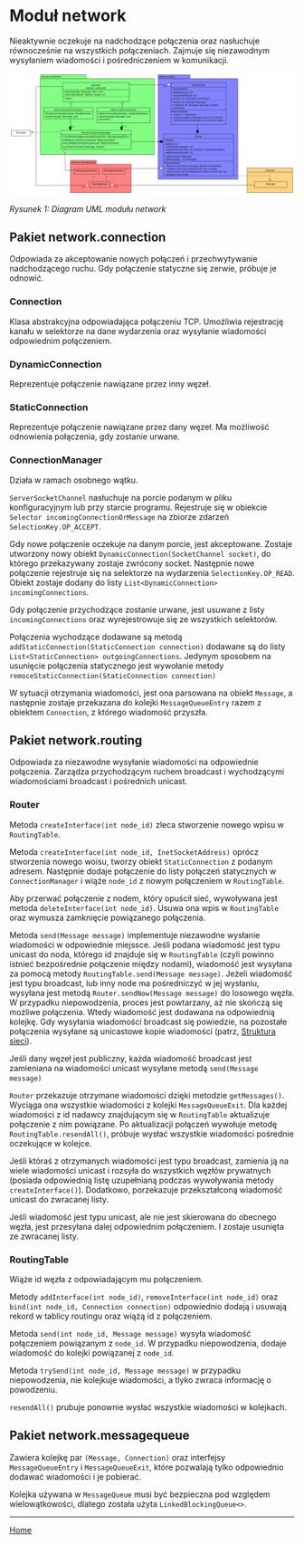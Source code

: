 # Moduł network

Nieaktywnie oczekuje na nadchodzące połączenia oraz nasłuchuje równocześnie na wszystkich połączeniach. Zajmuje się niezawodnym wysyłaniem wiadomości i pośredniczeniem w komunikacji.

<img src="./img/uml_network.png">

*Rysunek 1: Diagram UML modułu network*

## Pakiet network.connection

Odpowiada za akceptowanie nowych połączeń i przechwytywanie nadchodzącego ruchu. Gdy połączenie statyczne się zerwie, próbuje je odnowić. 

### Connection

Klasa abstrakcyjna odpowiadająca połączeniu TCP. Umożliwia rejestrację kanału w selektorze na dane wydarzenia oraz wysyłanie wiadomości odpowiednim połączeniem. 

### DynamicConnection

Reprezentuje połączenie nawiązane przez inny węzeł.

### StaticConnection

Reprezentuje połączenie nawiązane przez dany węzeł. Ma możliwość odnowienia połączenia, gdy zostanie urwane.

### ConnectionManager

Działa w ramach osobnego wątku.

```ServerSocketChannel``` nasłuchuje na porcie podanym w pliku konfiguracyjnym lub przy starcie programu. Rejestruje się w obiekcie ```Selector incomingConnectionOrMessage``` na zbiorze zdarzeń ```SelectionKey.OP_ACCEPT```. 

Gdy nowe połączenie oczekuje na danym porcie, jest akceptowane. Zostaje utworzony nowy obiekt ```DynamicConnection(SocketChannel socket)```, do którego przekazywany zostaje zwrócony socket. Następnie nowe połączenie rejestruje się na selektorze na wydarzenia ```SelectionKey.OP_READ```. Obiekt zostaje dodany do listy ```List<DynamicConnection> incomingConnections```. 

Gdy połączenie przychodzące zostanie urwane, jest usuwane z listy ```incomingConnections``` oraz wyrejestrowuje się ze wszystkich selektorów.

Połączenia wychodzące dodawane są metodą ```addStaticConnection(StaticConnection connection)``` dodawane są do listy ```List<StaticConnection> outgoingConnections```. Jedynym sposobem na usunięcie połączenia statycznego jest wywołanie metody ```remoceStaticConnection(StaticConnection connection)```

W sytuacji otrzymania wiadomości, jest ona parsowana na obiekt ```Message```, a następnie zostaje przekazana do kolejki ```MessageQueueEntry``` razem z obiektem ```Connection```, z którego wiadomość przyszła.

## Pakiet network.routing

Odpowiada za niezawodne wysyłanie wiadomości na odpowiednie połączenia. Zarządza przychodzącym ruchem broadcast i wychodzącymi wiadomościami broadcast i pośrednich unicast. 

### Router

Metoda ```createInterface(int node_id)``` zleca stworzenie nowego wpisu w ```RoutingTable```. 

Metoda ```createInterface(int node_id, InetSocketAddress)``` oprócz stworzenia nowego woisu, tworzy obiekt ```StaticConnection``` z podanym adresem. Następnie dodaje połączenie do listy połączeń statycznych w ```ConnectionManager``` i wiąże ```node_id``` z nowym połączeniem w ```RoutingTable```. 

Aby przerwać połączenie z nodem, który opuścił sieć, wywoływana jest metoda ```deleteInterface(int node_id)```. Usuwa ona wpis w ```RoutingTable``` oraz wymusza zamknięcie powiązanego połączenia. 

Metoda ```send(Message message)``` implementuje niezawodne wysłanie wiadomości w odpowiednie miejssce. Jeśli podana wiadomość jest typu unicast do noda, którego id znajduje się w ```RoutingTable``` (czyli powinno istnieć bezpośrednie połączenie między nodami), wiadomość jest wysyłana za pomocą metody ```RoutingTable.send(Message message)```. Jeżeli wiadomość jest typu broadcast, lub inny node ma pośredniczyć w jej wysłaniu, wysyłana jest metodą ```Router.sendNow(Message message)``` do losowego węzła. W przypadku niepowodzenia, proces jest powtarzany, aż nie skończą się możliwe połączenia. Wtedy wiadomość jest dodawana na odpowiednią kolejkę. Gdy wysyłania wiadomości broadcast się powiedzie, na pozostałe połączenia
wysyłane są unicastowe kopie wiadomości (patrz, [Struktura sieci](./network_structure.md)).

Jeśli dany węzeł jest publiczny, każda wiadomość broadcast jest zamieniana na wiadomości unicast wysyłane metodą ```send(Message message)```

```Router``` przekazuje otrzymane wiadomości dzięki metodzie ```getMessages()```. Wyciąga ona wszystkie wiadomości z kolejki ```MessageQueueExit```. Dla każdej wiadomości z id nadawcy znajdującym się w ```RoutingTable``` aktualizuje połączenie z nim powiązane. Po aktualizacji połączeń wywołuje metodę ```RoutingTable.resendAll()```, próbuje wysłać wszystkie wiadomości pośrednie oczekujące w kolejce. 

Jeśli któraś z otrzymanych wiadomości jest typu broadcast, zamienia ją na wiele wiadomości unicast i rozsyła do wszystkich węzłów prywatnych (posiada odpowiednią listę uzupełnianą podczas wywoływania metody ```createInterface()```). Dodatkowo, porzekazuje przekształconą wiadomość unicast do zwracanej listy.

Jeśli wiadomość jest typu unicast, ale nie jest skierowana do obecnego węzła, jest przesyłana dalej odpowiednim połączeniem. I zostaje usunięta ze zwracanej listy. 

### RoutingTable

Wiąże id węzła z odpowiadającym mu połączeniem. 

Metody ```addInterface(int node_id)```, ```removeInterface(int node_id)``` oraz ```bind(int node_id, Connection connection)``` odpowiednio dodają i usuwają rekord w tablicy routingu oraz wiążą id z połączeniem. 

Metoda ```send(int node_id, Message message)``` wysyła wiadomość połączeniem powiązanym z ```node_id```. W przypadku niepowodzenia, dodaje wiadomość do kolejki powiązanej z ```node_id```. 

Metoda ```trySend(int node_id, Message message)``` w przypadku niepowodzenia, nie kolejkuje wiadomości, a tlyko zwraca informację o powodzeniu. 

```resendAll()``` prubuje ponownie wysłać wszystkie wiadomości w kolejkach. 

## Pakiet network.messagequeue

Zawiera kolejkę par ```(Message, Connection)``` oraz interfejsy ```MessageQueueEntry``` i ```MessageQueueExit```, które pozwalają tylko odpowiednio dodawać wiadomości i je pobierać. 

Kolejka używana w ```MessageQueue``` musi być bezpieczna pod względem wielowątkowości, dlatego została użyta ```LinkedBlockingQueue<>```.

---

[Home](./index.md)